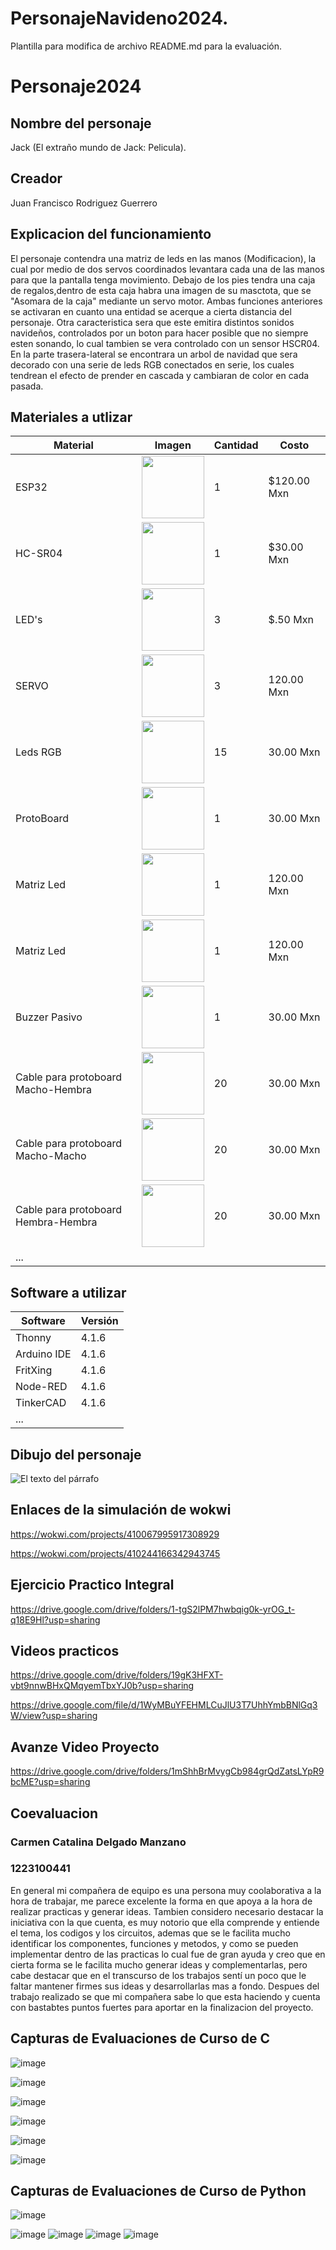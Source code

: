 # PersonajeNavideno2024.


Plantilla para modifica  de archivo README.md para la evaluación.

# Personaje2024
## Nombre del personaje
Jack (El extraño mundo de Jack: Pelicula).
## Creador
Juan Francisco Rodriguez Guerrero
## Explicacion del funcionamiento
El personaje contendra una matriz de leds en las manos (Modificacion), la cual por medio de dos servos coordinados levantara cada una de las manos para que la pantalla tenga movimiento.
Debajo de los pies tendra una caja de regalos,dentro de esta caja habra una imagen de su masctota, que se "Asomara de la caja" mediante un servo motor.
Ambas funciones anteriores se activaran en cuanto una entidad se acerque a cierta distancia del personaje.
Otra caracteristica sera que este emitira distintos sonidos navideños, controlados por un boton para hacer posible que no siempre esten sonando, lo cual tambien se vera controlado con un sensor HSCR04.
En la parte trasera-lateral se encontrara un arbol de navidad que sera decorado con una serie de leds RGB conectados en serie, los cuales tendrean el efecto de prender en cascada y cambiaran de color en cada pasada.
## Materiales a utlizar
|Material|Imagen|Cantidad|Costo|
|--|--|--|--|
|ESP32|<img src="https://github.com/user-attachments/assets/0d280367-493e-4f7c-a587-36e1f822116b" width="100"/>|1|$120.00 Mxn|
|HC-SR04|<img width="100" src="https://github.com/user-attachments/assets/e8f3a364-83e3-4194-9eb1-15547012fb1b" />|1|$30.00 Mxn|
|LED's|<img width="100" src="https://www.steren.com.mx/media/catalog/product/cache/0236bbabe616ddcff749ccbc14f38bf2/image/1709082e0/led-de-5-mm-color-rojo-claro.jpg" />|3|$.50 Mxn|
|SERVO|<img width="100" src="https://moviltronics.com/moviltronics.com/wp-content/uploads/2019/09/39.png" />|3|120.00 Mxn|
|Leds RGB|<img width="100" src="https://www.tecnopura.com/wp-content/uploads/led-rgb-5mm-catodo-comun-de-4-pines-para-arduino-0.jpg" />|15|30.00 Mxn|
|ProtoBoard|<img width="100" src="https://encrypted-tbn0.gstatic.com/images?q=tbn:ANd9GcTxlI2eaD-TIXwmwJVtBmloG3N8_IcuKmkepg&s" />|1|30.00 Mxn|
|Matriz Led|<img width="100" src="https://http2.mlstatic.com/D_NQ_NP_632984-MLM50120127370_052022-O.webp" />|1|120.00 Mxn|
|Matriz Led|<img width="100" src="https://http2.mlstatic.com/D_NQ_NP_632984-MLM50120127370_052022-O.webp" />|1|120.00 Mxn|
|Buzzer Pasivo|<img width="100" src="https://uelectronics.com/wp-content/uploads/2018/02/AR0355-Buzzer_v3-800x800.jpg" />|1|30.00 Mxn|
|Cable para protoboard Macho-Hembra|<img width="100" src="https://mvelectronica.s3.us-east-2.amazonaws.com/productos/DMH20/614bb056d3426.webp" />|20|30.00 Mxn|
|Cable para protoboard Macho-Macho|<img width="100" src="https://tiendadeelectronica.mx/wp-content/uploads/2018/07/HoBiMart-30-40-P-20-cm-Dupont-l-nea-cable-de-puente-cables-macho-a-macho.jpg" />|20|30.00 Mxn|
|Cable para protoboard Hembra-Hembra|<img width="100" src="https://reballing.store/4973/1600.jpg" />|20|30.00 Mxn|
|...||||

## Software a utilizar
|Software|Versión|
|--|--|
|Thonny|4.1.6|
|Arduino IDE|4.1.6|
|FritXing|4.1.6|
|Node-RED|4.1.6|
|TinkerCAD|4.1.6|
|...||

## Dibujo del personaje
![El texto del párrafo](https://github.com/user-attachments/assets/ecb4f677-87c2-4c3c-8f75-135e0655308a)

## Enlaces de la simulación de wokwi
https://wokwi.com/projects/410067995917308929

https://wokwi.com/projects/410244166342943745
## Ejercicio Practico Integral
https://drive.google.com/drive/folders/1-tgS2lPM7hwbqig0k-yrOG_t-q18E9Hl?usp=sharing

## Videos practicos
https://drive.google.com/drive/folders/19gK3HFXT-vbt9nnwBHxQMqyemTbxYJ0b?usp=sharing

https://drive.google.com/file/d/1WyMBuYFEHMLCuJlU3T7UhhYmbBNlGq3W/view?usp=sharing

## Avanze Video Proyecto
https://drive.google.com/drive/folders/1mShhBrMvygCb984grQdZatsLYpR9bcME?usp=sharing

## Coevaluacion
### Carmen Catalina Delgado Manzano
### 1223100441
En general mi compañera de equipo es una persona muy coolaborativa a la hora de trabajar, me parece excelente la forma en que apoya a la hora de realizar practicas y generar ideas. Tambien considero necesario destacar la iniciativa con la que cuenta, es muy notorio que ella comprende y entiende el tema, los codigos y los circuitos, ademas que se le facilita mucho identificar los componentes, funciones y metodos, y como se pueden implementar dentro de las practicas lo cual fue de gran ayuda y creo que en cierta forma se le facilita mucho generar ideas y complementarlas, pero cabe destacar que en el transcurso de los trabajos sentí un poco que le faltar mantener firmes sus ideas y desarrollarlas mas a fondo. Despues del trabajo realizado se que mi compañera sabe lo que esta haciendo y cuenta con bastabtes puntos fuertes para aportar en la finalizacion del proyecto.

## Capturas de Evaluaciones de Curso de C

![image](https://github.com/user-attachments/assets/62749015-6dee-4d0f-94e3-d20fbf01f4cf)

![image](https://github.com/user-attachments/assets/ff796d39-3a84-4d68-a609-56beb532aca9)

![image](https://github.com/user-attachments/assets/fdc5f521-1de7-4470-97fe-3a63ae8e7b91)

![image](https://github.com/user-attachments/assets/5851ad1e-4f53-4bd0-917e-7467c0608b13)


![image](https://github.com/user-attachments/assets/95ac62e2-71e4-4774-8ac8-1f07e771cfbe)

![image](https://github.com/user-attachments/assets/e59d8c62-319a-4e64-a8bb-b47fff371584)

## Capturas de Evaluaciones de Curso de Python
![image](https://github.com/user-attachments/assets/592f6d39-0d43-474b-b944-0f70257f49ab)

![image](https://github.com/user-attachments/assets/5e0c386e-2a94-47fe-ab4b-53c330a6728e)
![image](https://github.com/user-attachments/assets/9e5ccf38-0c59-46f5-a830-e40bd6bf252d)
![image](https://github.com/user-attachments/assets/b0ff9759-091d-4e75-a255-79732892200c)
![image](https://github.com/user-attachments/assets/5849f33a-8b29-4f5e-b634-0dad26eb1ac4)





